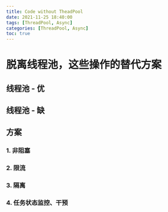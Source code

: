 ```yaml
---
title: Code without TheadPool
date: 2021-11-25 18:40:00
tags: [ThreadPool, Async]
categories: [ThreadPool, Async]
toc: true
---
```

# 脱离线程池，这些操作的替代方案
## 线程池 - 优
## 线程池 - 缺
## 方案
### 1. 非阻塞
### 2. 限流
### 3. 隔离
### 4. 任务状态监控、干预
